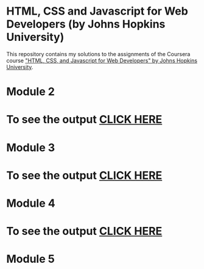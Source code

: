 # HTML, CSS and Javascript for Web Developers (by Johns Hopkins University)

This repository contains my solutions to the assignments of the Coursera course
["HTML, CSS, and Javascript for Web Developers" by Johns Hopkins University](https://www.coursera.org/learn/html-css-javascript-for-web-developers).

# Module 2
# To see the output [CLICK HERE](http://anushap416.github.io/coursera-test/Mod_2sol/index.html)

# Module 3
# To see the output [CLICK HERE](http://anushap416.github.io/coursera-test/Mod_3sol/index.html)

# Module 4
# To see the output [CLICK HERE](http://anushap416.github.io/coursera-test/Mod_4sol/index.html)

# Module 5
